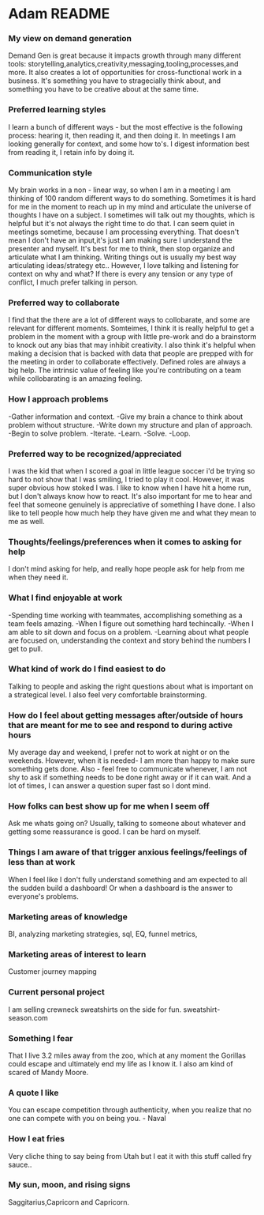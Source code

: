 # Adam README

### My view on demand generation

Demand Gen is great because it impacts growth through many different tools: storytelling,analytics,creativity,messaging,tooling,processes,and more. It also creates a lot of opportunities for cross-functional work in a business. It's something you have to stragecially think about, and something you have to be creative about at the same time.

### Preferred learning styles

I learn a bunch of different ways - but the most effective is the following process: hearing it, then reading it, and then doing it. In meetings I am looking generally for context, and some how to's. I digest information best from reading it, I retain info by doing it.

### Communication style

My brain works in a non - linear way, so when I am in a meeting I am thinking of 100 random different ways to do something. Sometimes it is hard for me in the moment to reach up in my mind and articulate the universe of thoughts I have on a subject. I sometimes will talk out my thoughts, which is helpful but it's not always the right time to do that. I can seem quiet in meetings sometime, because I am processing everything. That doesn't mean I don't have an input,it's just I am making sure I understand the presenter and myself. It's best for me to think, then stop organize and articulate what I am thinking. Writing things out is usually my best way articulating ideas/strategy etc.. However, I love talking and listening for context on why and what?
If there is every any tension or any type of conflict, I much prefer talking in person.

### Preferred way to collaborate

I find that the there are a lot of different ways to collobarate, and some are relevant for different moments. Somteimes, I think it is really helpful to get a problem in the moment with a group with little pre-work and do a brainstorm to knock out any bias that may inhibit creativity. I also think it's helpful when making a decision that is backed with data that people are prepped with for the meeting in order to collaborate effectively. Defined roles are always a big help. The intrinsic value of feeling like you're contributing on a team while collobarating is an amazing feeling.

### How I approach problems

-Gather information and context.
-Give my brain a chance to think about problem without structure.
-Write down my structure and plan of approach.
-Begin to solve problem.
-Iterate.
-Learn.
-Solve.
-Loop.

### Preferred way to be recognized/appreciated

I was the kid that when I scored a goal in little league soccer i'd be trying so hard to not show that I was smiling, I tried to play it cool. However, it was super obvious how stoked I was. I like to know when I have hit a home run, but I don't always know how to react. It's also important for me to hear and feel that someone genuinely is appreciative of something I have done. I also like to tell people how much help they have given me and what they mean to me as well.

### Thoughts/feelings/preferences when it comes to asking for help

I don't mind asking for help, and really hope people ask for help from me when they need it.

### What I find enjoyable at work

-Spending time working with teammates, accomplishing something as a team feels amazing.
-When I figure out something hard techincally.
-When I am able to sit down and focus on a problem.
-Learning about what people are focused on, understanding the context and story behind the numbers I get to pull.

### What kind of work do I find easiest to do

Talking to people and asking the right questions about what is important on a strategical level. I also feel very comfortable brainstorming.

### How do I feel about getting messages after/outside of hours that are meant for me to see and respond to during active hours

My average day and weekend, I prefer not to work at night or on the weekends. However, when it is needed- I am more than happy to make sure something gets done. Also - feel free to communicate whenever, I am not shy to ask if something needs to be done right away or if it can wait. And a lot of times, I can answer a question super fast so I dont mind.

### How folks can best show up for me when I seem off

Ask me whats going on? Usually, talking to someone about whatever and getting some reassurance is good. I can be hard on myself.

### Things I am aware of that trigger anxious feelings/feelings of less than at work

When I feel like I don't fully understand something and am expected to all the sudden build a dashboard! Or when a dashboard is the answer to everyone's problems.

### Marketing areas of knowledge

BI, analyzing marketing strategies, sql, EQ, funnel metrics,

### Marketing areas of interest to learn

Customer journey mapping

### Current personal project

I am selling crewneck sweatshirts on the side for fun. sweatshirt-season.com

### Something I fear

That I live 3.2 miles away from the zoo, which at any moment the Gorillas could escape and ultimately end my life as I know it. I also am kind of scared of Mandy Moore.

### A quote I like

You can escape competition through authenticity, when you realize that no one can compete with you on being you. - Naval

### How I eat fries

Very cliche thing to say being from Utah but I eat it with this stuff called fry sauce..

### My sun, moon, and rising signs

Saggitarius,Capricorn and Capricorn.
